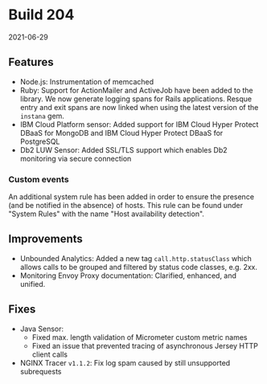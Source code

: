 # Build 204

2021-06-29

## Features

* Node.js: Instrumentation of memcached
* Ruby: Support for ActionMailer and ActiveJob have been added to the library. We now generate logging spans for Rails applications. Resque entry and exit spans are now linked when using the latest version of the `instana` gem.
* IBM Cloud Platform sensor: Added support for IBM Cloud Hyper Protect DBaaS for MongoDB and IBM Cloud Hyper Protect DBaaS for PostgreSQL
* Db2 LUW Sensor: Added SSL/TLS support which enables Db2 monitoring via secure connection

### Custom events

An additional system rule has been added in order to ensure the presence (and be notified in the absence) of hosts. This rule can be found under "System Rules" with the name "Host availability detection".

## Improvements

* Unbounded Analytics: Added a new tag `call.http.statusClass` which allows calls to be grouped and filtered by status code classes, e.g. 2xx.
* Monitoring Envoy Proxy documentation: Clarified, enhanced, and unified.

## Fixes

* Java Sensor:
    * Fixed max. length validation of Micrometer custom metric names
    * Fixed an issue that prevented tracing of asynchronous Jersey HTTP client calls
* NGINX Tracer `v1.1.2`: Fix log spam caused by still unsupported subrequests
